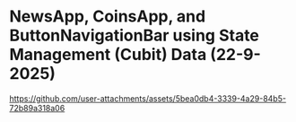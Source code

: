 
# NewsApp, CoinsApp, and ButtonNavigationBar using  State Management (Cubit) Data (22-9-2025)

https://github.com/user-attachments/assets/5bea0db4-3339-4a29-84b5-72b89a318a06

